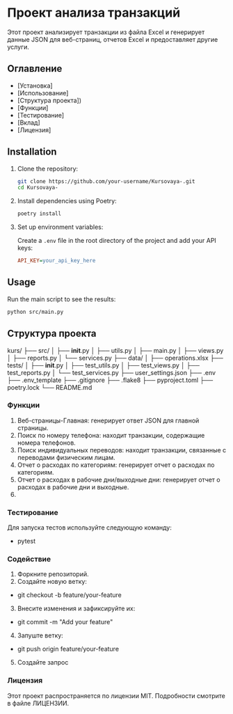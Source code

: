 # Проект анализа транзакций

Этот проект анализирует транзакции из файла Excel и 
генерирует данные JSON для веб-страниц, отчетов Excel и предоставляет другие услуги.

## Оглавление

- [Установка]
- [Использование]
- [Структура проекта])
- [Функции]
- [Тестирование]
- [Вклад]
- [Лицензия]
## Installation

1. Clone the repository:
    ```sh
    git clone https://github.com/your-username/Kursovaya-.git
    cd Kursovaya-
    ```
2. Install dependencies using Poetry: 
    ```sh
    poetry install
    ```
3. Set up environment variables:

    Create a `.env` file in the root directory of the project and add your API keys:
    ```ini
    API_KEY=your_api_key_here
    ```

## Usage
Run the main script to see the results:

```sh
python src/main.py
   ```

## Структура проекта
kurs/
├── src/
│   ├── __init__.py
│   ├── utils.py
│   ├── main.py
│   ├── views.py
│   ├── reports.py
│   └── services.py
├── data/
│   ├── operations.xlsx
├── tests/
│   ├── __init__.py
│   ├── test_utils.py
│   ├── test_views.py
│   ├── test_reports.py
│   └── test_services.py
├── user_settings.json
├── .env
├── .env_template
├── .gitignore
├── .flake8
├── pyproject.toml
├── poetry.lock
└── README.md

### Функции
1. Веб-страницы-Главная: генерирует ответ JSON для главной страницы.
2. Поиск по номеру телефона: находит транзакции, содержащие номера телефонов.
3. Поиск индивидуальных переводов: находит транзакции, связанные с переводами физическим лицам.
4. Отчет о расходах по категориям: генерирует отчет о расходах по категориям.
5. Отчет о расходах в рабочие дни/выходные дни: генерирует отчет о расходах в рабочие дни и выходные.
6. 
### Тестирование
Для запуска тестов используйте следующую команду:
- pytest

### Содействие
1. Форкните репозиторий.
2. Создайте новую ветку:
- git checkout -b feature/your-feature
3. Внесите изменения и зафиксируйте их:
- git commit -m "Add your feature"
4. Запуште ветку:
- git push origin feature/your-feature
5. Создайте запрос

### Лицензия
Этот проект распространяется по лицензии MIT. 
Подробности смотрите в файле ЛИЦЕНЗИИ.
